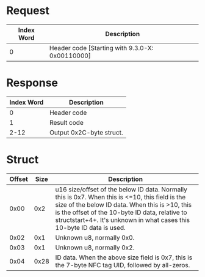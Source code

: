 # Request

| Index Word | Description                                       |
|------------|---------------------------------------------------|
| 0          | Header code \[Starting with 9.3.0-X: 0x00110000\] |

# Response

| Index Word | Description              |
|------------|--------------------------|
| 0          | Header code              |
| 1          | Result code              |
| 2-12       | Output 0x2C-byte struct. |

# Struct

| Offset | Size | Description                                                                                                                                                                                                                                                                                     |
|--------|------|-------------------------------------------------------------------------------------------------------------------------------------------------------------------------------------------------------------------------------------------------------------------------------------------------|
| 0x00   | 0x2  | u16 size/offset of the below ID data. Normally this is 0x7. When this is \<=10, this field is the size of the below ID data. When this is \>10, this is the offset of the 10-byte ID data, relative to structstart+4+<offsetfield-10>. It's unknown in what cases this 10-byte ID data is used. |
| 0x02   | 0x1  | Unknown u8, normally 0x0.                                                                                                                                                                                                                                                                       |
| 0x03   | 0x1  | Unknown u8, normally 0x2.                                                                                                                                                                                                                                                                       |
| 0x04   | 0x28 | ID data. When the above size field is 0x7, this is the 7-byte NFC tag UID, followed by all-zeros.                                                                                                                                                                                               |